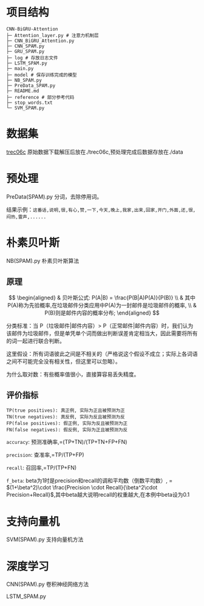 # 项目结构

```
CNN-BiGRU-Attention
├─ Attention_layer.py # 注意力机制层
├─ CNN_BiGRU_Attention.py
├─ CNN_SPAM.py
├─ GRU_SPAM.py
├─ log # 存放日志文件
├─ LSTM_SPAM.py
├─ main.py
├─ model # 保存训练完成的模型
├─ NB_SPAM.py
├─ PreData_SPAM.py
├─ README.md
├─ reference # 部分参考代码
├─ stop_words.txt
└─ SVM_SPAM.py
```

# 数据集
[trec06c](https://plg.uwaterloo.ca/~gvcormac/treccorpus06/)
原始数据下载解压后放在./trec06c,预处理完成后数据存放在./data

# 预处理
PreData(SPAM).py 
分词，去除停用词。

结果示例：`这番话,说明,很,有心,赞,一下,今天,晚上,我家,出来,回家,开门,外面,还,很,闷热,雷声,......`

# 朴素贝叶斯
NB(SPAM).py 朴素贝叶斯算法

## 原理
$$
\begin{aligned}
& 贝叶斯公式: P(A|B) = \frac{P(B|A)P(A)}{P(B)} \\
& 其中P(A)称为先验概率,在垃圾邮件分类应用中P(A)为一封邮件是垃圾邮件的概率, \\
& P(B)则是邮件内容的概率分布;
\end{aligned}
$$

分类标准：当 P（垃圾邮件|邮件内容）> P（正常邮件|邮件内容）时，我们认为该邮件为垃圾邮件，但是单凭单个词而做出判断误差肯定相当大，因此需要将所有的词一起进行联合判断。

这里假设：所有词语彼此之间是不相关的（严格说这个假设不成立；实际上各词语之间不可能完全没有相关性，但这里可以忽略）。

为什么取对数：有些概率值很小，直接算容易丢失精度。

## 评价指标
```
TP(true positives): 真正例, 实际为正且被预测为正
TN(true negatives): 真反例, 实际为反且被预测为反
FP(false positives): 假正例, 实际为反且被预测为正
FN(false negatives): 假反例, 实际为正且被预测为反
```

`accuracy`: 预测准确率,=(TP+TN)/(TP+TN+FP+FN)

`precision`: 查准率,=TP/(TP+FP)

`recall`: 召回率,=TP/(TP+FN)

`f_beta`: beta为1时是precision和recall的调和平均数（倒数平均数）, = $(1+\beta^2)\cdot \frac{Precision \cdot Recall}{\beta^2\cdot Precision+Recall}$,其中beta越大说明recall的权重越大,在本例中beta设为0.1

# 支持向量机
SVM(SPAM).py 支持向量机方法

# 深度学习
CNN(SPAM).py 卷积神经网络方法

LSTM_SPAM.py 